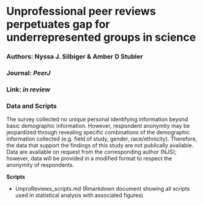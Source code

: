 # Unprofessional peer reviews perpetuates gap for underrepresented groups in science

### Authors: Nyssa J. Silbiger & Amber D Stubler

### Journal: *PeerJ*

### Link: *in review*


### Data and Scripts

The survey collected no unique personal identifying information beyond basic demographic information. However, respondent anonymity may be jeopardized through revealing specific combinations of the demographic information collected (e.g. field of study, gender, race/ethnicity). Therefore, the data that support the findings of this study are not publically available. Data are available on request from the corresponding author (NJS); however, data will be provided in a modified format to respect the anonymity of respondents. 

**Scripts**
- UnproReviews_scripts.md (Rmarkdown document showing all scripts used in statistical analysis with associated figures)

